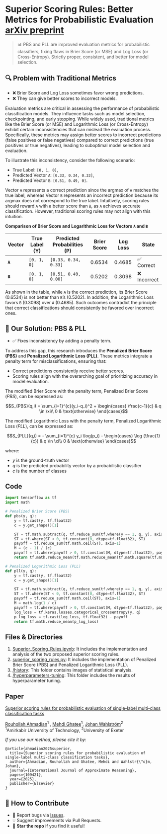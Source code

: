 # Superior Scoring Rules: Better Metrics for Probabilistic Evaluation [arXiv preprint](https://arxiv.org/pdf/2407.17697)

> 📊 PBS and PLL are improved evaluation metrics for probabilistic classifiers, fixing flaws in Brier Score (or MSE) and Log Loss (or Cross-Entropy). Strictly proper, consistent, and better for model selection.

## 🔍 Problem with Traditional Metrics  
- ❌ Brier Score and Log Loss sometimes favor wrong predictions.  
- ❌ They can give better scores to incorrect models.

Evaluation metrics are critical in assessing the performance of probabilistic classification models. They influence tasks such as model selection, checkpointing, and early stopping. While widely used, traditional metrics like the Brier Score (or MSE) and Logarithmic Loss (or Cross-Entropy) exhibit certain inconsistencies that can mislead the evaluation process. Specifically, these metrics may assign better scores to incorrect predictions (false positives or false negatives) compared to correct predictions (true positives or true negatives), leading to suboptimal model selection and evaluation.

To illustrate this inconsistency, consider the following scenario:  
- True Label: `[0, 1, 0]`,  
- Predicted Vector `A`: `[0.33, 0.34, 0.33]`,  
- Predicted Vector `B`: `[0.51, 0.49, 0]`.  

Vector `A` represents a correct prediction since the argmax of `A` matches the true label, whereas Vector `B` represents an incorrect prediction because its argmax does not correspond to the true label. Intuitively, scoring rules should reward `A` with a better score than `B`, as `A` achieves accurate classification. However, traditional scoring rules may not align with this intuition.  

**Comparison of Brier Score and Logarithmic Loss for Vectors `A` and `B`**  

| Vector | True Label (Y) | Predicted Probabilities (P) | Brier Score | Log Loss | State |
|--------|----------------|-----------------------------|-------------|----------|-------|
| **`A`**  | `[0, 1, 0]`    | `[0.33, 0.34, 0.33]`        | 0.6534      | 0.4685   | ✅ Correct |
| **`B`**  | `[0, 1, 0]`    | `[0.51, 0.49, 0.00]`        | 0.5202      | 0.3098   | ❌ Incorrect |  

As shown in the table, while `A` is the correct prediction, its Brier Score (0.6534) is not better than `B`’s (0.5202). In addition, the Logarithmic Loss favors `B` (0.3098) over `A` (0.4685). Such outcomes contradict the principle that correct classifications should consistently be favored over incorrect ones.

## 🎯 Our Solution: PBS & PLL  
- ✅ Fixes inconsistency by adding a penalty term.

To address this gap, this research introduces the **Penalized Brier Score (PBS)** and **Penalized Logarithmic Loss (PLL)**. These metrics integrate a penalty term for misclassifications, ensuring that:
- Correct predictions consistently receive better scores.
- Scoring rules align with the overarching goal of prioritizing accuracy in model evaluation.

The modified Brier Score with the penalty term, Penalized Brier Score (*PBS*), can be expressed as:

```math
S_{PBS}(q,i) = \sum_{i=1}^{c}(y_i-q_i)^2 + 
\begin{cases}
\frac{c-1}{c} & q \in \xi\\ 
0 & \text{otherwise}
\end{cases}
```

The modified Logarithmic Loss with the penalty term, Penalized Logarithmic Loss (*PLL*), can be expressed as:

```math
S_{PLL}(q,i) = - \sum_{i=1}^{c} y_i \log(p_i) - 
\begin{cases}
\log (\frac{1}{c}) & q \in \xi\\ 
0 & \text{otherwise}
\end{cases}
```

where:
- $y$ is the ground-truth vector
- $q$ is the predicted probability vector by a probabilistic classifier
- $c$ is the number of classes


## Code

```python
import tensorflow as tf
import math

# Penalized Brier Score (PBS)
def pbs(y, q):
    y = tf.cast(y, tf.float32)
    c = y.get_shape()[1]

    ST = tf.math.subtract(q, tf.reduce_sum(tf.where(y == 1, q, y), axis=1)[:, None])
    ST = tf.where(ST < 0, tf.constant(0, dtype=tf.float32), ST)
    payoff = tf.reduce_sum(tf.math.ceil(ST), axis=1)
    M = (c - 1) / (c)
    payoff = tf.where(payoff > 0, tf.constant(M, dtype=tf.float32), payoff)
    return tf.math.reduce_mean(tf.math.reduce_mean(tf.math.square(tf.math.subtract(y, q)), axis=1) + payoff)

# Penalized Logarithmic Loss (PLL) 
def pll(y, q):
    y = tf.cast(y, tf.float32)
    c = y.get_shape()[1]

    ST = tf.math.subtract(q, tf.reduce_sum(tf.where(y == 1, q, y), axis=1)[:, None])
    ST = tf.where(ST < 0, tf.constant(0, dtype=tf.float32), ST)
    payoff = tf.reduce_sum(tf.math.ceil(ST), axis=1)
    M = math.log(1 / c)
    payoff = tf.where(payoff > 0, tf.constant(M, dtype=tf.float32), payoff)
    log_loss = tf.keras.losses.categorical_crossentropy(y, q)
    p_log_loss = tf.cast(log_loss, tf.float32) - payoff
    return tf.math.reduce_mean(p_log_loss)
```

## Files & Directories

1. [Superior_Scoring_Rules.ipynb](https://github.com/Ruhallah93/superior-scoring-rules/blob/main/Superior_Scoring_Rules.ipynb): It includes the implementation and analysis of the two proposed superior scoring rules.
2. [superior_scoring_rules.py](https://github.com/Ruhallah93/superior-scoring-rules/blob/main/superior_scoring_rules.py): It includes the implementation of Penalized Brier Score (PBS) and Penalized Logarithmic Loss (PLL).
2. [/history](https://github.com/Ruhallah93/superior-scoring-rules/tree/main/history): This folder contains images of statistical analysis. 
3. [/hyperparameters-tuning](https://github.com/Ruhallah93/superior-scoring-rules/tree/main/hyperparameters-tuning): This folder includes the results of hyperparameter tuning.

## Paper

[Superior scoring rules for probabilistic evaluation of single-label multi-class classification tasks](https://www.sciencedirect.com/science/article/abs/pii/S0888613X25000623)

[Rouhollah Ahmadian](https://scholar.google.com/citations?user=WwHM50MAAAAJ&hl=en&oi=ao)<sup>1</sup> ,
[Mehdi Ghatee](https://scholar.google.com/citations?user=b7lfEJwAAAAJ&hl=en&oi=ao)<sup>1</sup>,
[Johan Wahlström](https://scholar.google.com/citations?user=9rHhb5IAAAAJ&hl=en)<sup>2</sup><br>
<sup>1</sup>Amirkabir University of Technology, <sup>2</sup>University of Exeter

*If you use our method, please cite it by*:
```
@article{ahmadian2025superior,
  title={Superior scoring rules for probabilistic evaluation of single-label multi-class classification tasks},
  author={Ahmadian, Rouhollah and Ghatee, Mehdi and Wahlstr{\"o}m, Johan},
  journal={International Journal of Approximate Reasoning},
  pages={109421},
  year={2025},
  publisher={Elsevier}
}
```

## 🤝 How to Contribute  
- 🐛 Report bugs via [Issues](https://github.com/Ruhallah93/superior-scoring-rules/issues).  
- 💡 Suggest improvements via Pull Requests.  
- 🌟 **Star the repo** if you find it useful!

